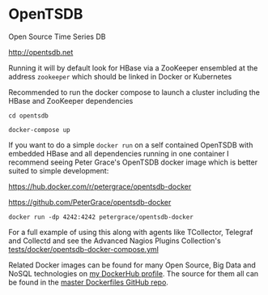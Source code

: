 # OpenTSDB

Open Source Time Series DB

http://opentsdb.net

Running it will by default look for HBase via a ZooKeeper ensembled at the address ```zookeeper``` which should be linked in Docker or Kubernetes

Recommended to run the docker compose to launch a cluster including the HBase and ZooKeeper dependencies

```
cd opentsdb

docker-compose up
```

If you want to do a simple `docker run` on a self contained OpenTSDB with embedded HBase and all dependencies running in one container I recommend seeing Peter Grace's OpenTSDB docker image which is better suited to simple development:

https://hub.docker.com/r/petergrace/opentsdb-docker

https://github.com/PeterGrace/opentsdb-docker

```
docker run -dp 4242:4242 petergrace/opentsdb-docker
```

For a full example of using this along with agents like TCollector, Telegraf and Collectd and see the Advanced Nagios Plugins Collection's [tests/docker/opentsdb-docker-compose.yml](https://github.com/HariSekhon/Nagios-Plugins/blob/master/tests/docker/opentsdb-docker-compose.yml)

Related Docker images can be found for many Open Source, Big Data and NoSQL technologies on [my DockerHub profile](https://hub.docker.com/r/harisekhon). The source for them all can be found in the [master Dockerfiles GitHub repo](https://github.com/HariSekhon/Dockerfiles/).
